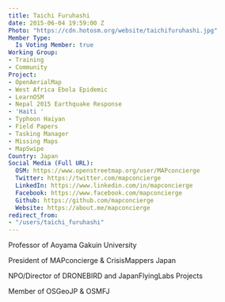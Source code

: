 ```yaml
---
title: Taichi Furuhashi
date: 2015-06-04 19:59:00 Z
Photo: "https://cdn.hotosm.org/website/taichifuruhashi.jpg"
Member Type:
  Is Voting Member: true
Working Group:
- Training
- Community
Project:
- OpenAerialMap
- West Africa Ebola Epidemic
- LearnOSM
- Nepal 2015 Earthquake Response
- 'Haiti '
- Typhoon Haiyan
- Field Papers
- Tasking Manager
- Missing Maps
- MapSwipe
Country: Japan
Social Media (Full URL):
  OSM: https://www.openstreetmap.org/user/MAPconcierge
  Twitter: https://twitter.com/mapconcierge
  LinkedIn: https://www.linkedin.com/in/mapconcierge
  Facebook: https://www.facebook.com/mapconcierge
  Github: https://github.com/mapconcierge
  Website: https://about.me/mapconcierge
redirect_from:
- "/users/taichi_furuhashi"
---
```


Professor of Aoyama Gakuin University

President of MAPconcierge & CrisisMappers Japan

NPO/Director of DRONEBIRD and JapanFlyingLabs Projects

Member of OSGeoJP & OSMFJ